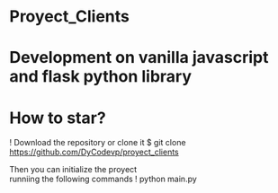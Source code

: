 # Proyect_Clients

# Development on vanilla javascript and flask python library

# How to star?

! Download the repository or clone it
$ git clone https://github.com/DyCodevp/proyect_clients

Then you can initialize the proyect  
runniing the following commands
! python main.py
